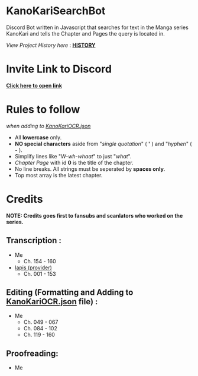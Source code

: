 # KanoKariSearchBot
Discord Bot written in Javascript that searches for text in the Manga series KanoKari and tells the Chapter and Pages the query is located in.

*View Project History here* : [**HISTORY**](/HISTORY.md)

# Invite Link to Discord

[**Click here to open link**](https://discordapp.com/api/oauth2/authorize?client_id=753546821573541919&scope=bot&permissions=75840)

# Rules to follow
*when adding to [KanoKariOCR.json](/KanoKariOCR.json)*

- All **lowercase** only.
- **NO special characters** aside from "*single quotation*" ( **'** ) and "*hyphen*" ( **-** ).
- Simplify lines like "*W-wh-whaat*" to just "*what*".
- *Chapter Page* with id **0** is the title of the chapter.
- No line breaks. All strings must be seperated by **spaces only**.
- Top most array is the latest chapter.

# Credits

**NOTE: Credits goes first to fansubs and scanlators who worked on the series.**

## Transcription :
- Me
	- Ch. 154 - 160
- [lapis (provider)](https://discordhub.com/profile/377748624337272836)
	- Ch. 001 - 153
	
## Editing (Formatting and Adding to [KanoKariOCR.json](/KanoKariOCR.json) file) :
- Me
	- Ch. 049 - 067
    - Ch. 084 - 102
	- Ch. 119 - 160
	
## Proofreading:
- Me